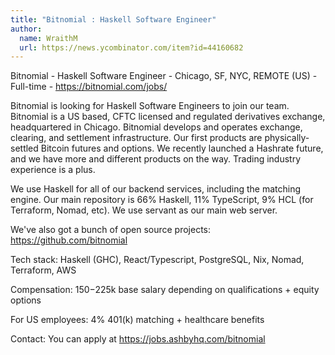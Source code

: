 ```yaml
---
title: "Bitnomial : Haskell Software Engineer"
author:
  name: WraithM
  url: https://news.ycombinator.com/item?id=44160682
---
```

Bitnomial - Haskell Software Engineer - Chicago, SF, NYC, REMOTE (US) - Full-time - <a href="https:&#x2F;&#x2F;bitnomial.com&#x2F;jobs&#x2F;" rel="nofollow">https:&#x2F;&#x2F;bitnomial.com&#x2F;jobs&#x2F;</a>

Bitnomial is looking for Haskell Software Engineers to join our team. Bitnomial is a US based, CFTC licensed and regulated derivatives exchange, headquartered in Chicago. Bitnomial develops and operates exchange, clearing, and settlement infrastructure. Our first products are physically-settled Bitcoin futures and options. We recently launched a Hashrate future, and we have more and different products on the way. Trading industry experience is a plus.

We use Haskell for all of our backend services, including the matching engine. Our main repository is 66% Haskell, 11% TypeScript, 9% HCL (for Terraform, Nomad, etc). We use servant as our main web server.

We&#x27;ve also got a bunch of open source projects: <a href="https:&#x2F;&#x2F;github.com&#x2F;bitnomial">https:&#x2F;&#x2F;github.com&#x2F;bitnomial</a>

Tech stack: Haskell (GHC), React&#x2F;Typescript, PostgreSQL, Nix, Nomad, Terraform, AWS

Compensation: $150-$225k base salary depending on qualifications + equity options

For US employees: 4% 401(k) matching + healthcare benefits

Contact: You can apply at <a href="https:&#x2F;&#x2F;jobs.ashbyhq.com&#x2F;bitnomial" rel="nofollow">https:&#x2F;&#x2F;jobs.ashbyhq.com&#x2F;bitnomial</a>
<JobApplication />
